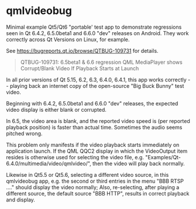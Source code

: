 # qmlvideobug

Minimal example Qt5/Qt6 "portable' test app to demonstrate regressions
seen in Qt 6.4.2, 6.5.0beta1 and 6.6.0 "dev" releases on Android. They work
correctly across Qt Versions on Linux, for example.

See https://bugreports.qt.io/browse/QTBUG-109731 for details.
> QTBUG-109731: 
> 6.5beta1 & 6.6 regression QML MediaPlayer shows Corrupt/Blank Video If Playback Starts at Launch

In all prior versions of 
Qt 5.15, 6.2, 6.3, 6.4.0, 6.4.1, this app works correctly -- playing back an internet
copy of the open-source "Big Buck Bunny" test video. 

Beginning with 6.4.2, 6.5.0beta1 and 6.6.0 "dev" releases, the expected video display is either blank or corrupted.

In 6.5, the video area is blank, and the reported video speed is (per reported playback position) is faster than actual time. Sometimes the audio seems pitched wrong.

This problem only manifests if the video playback starts immediately on application launch. If the QML QQC2 display in which the VideoOutput item resides is otherwise used for selecting the video file, e.g. "Examples/Qt-6.4.0/multimedia/video/qmlvideo/", then the video will play back normally.

Likewise in Qt5.5 or Qt5.6, selecting a different video source, in this qmlvideobug app, e.g. the second or third entries in the menu "BBB RTSP ...." should display the video normally;  Also, re-selecting, after playing a different source, the default source "BBB HTTP", results in correct playback and display.
